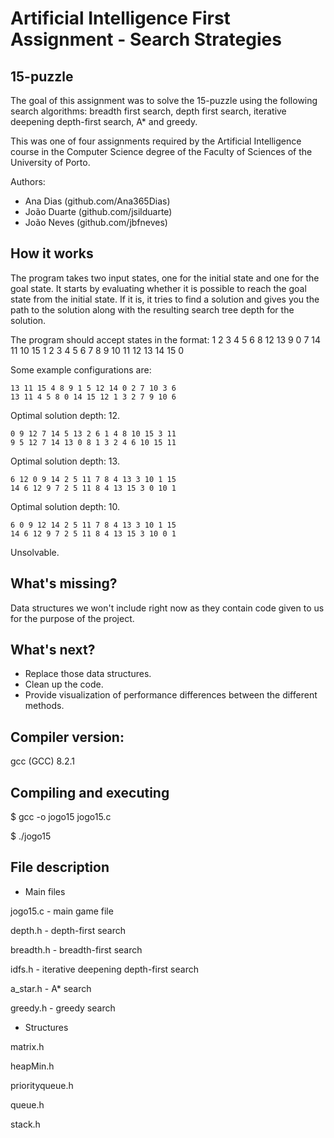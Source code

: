 # Artificial Intelligence First Assignment - Search Strategies

## 15-puzzle
The goal of this assignment was to solve the 15-puzzle using the following search algorithms: breadth first search, depth first search, iterative deepening depth-first search, A* and greedy.

This was one of four assignments required by the Artificial Intelligence course in the Computer Science degree of the Faculty of Sciences of the University of Porto.

Authors:
* Ana Dias (github.com/Ana365Dias)
* João Duarte (github.com/jsilduarte)
* João Neves (github.com/jbfneves)

## How it works
The program takes two input states, one for the initial state and one for the goal state. It starts by evaluating whether it is  possible to reach the goal state from the initial state. If it is, it tries to find a solution and gives you the path to the solution along with the resulting search tree depth for the solution.

The program should accept states in the format:
1 2 3 4 5 6 8 12 13 9 0 7 14 11 10 15
1 2 3 4 5 6 7 8 9 10 11 12 13 14 15 0

Some example configurations are:

```
13 11 15 4 8 9 1 5 12 14 0 2 7 10 3 6
13 11 4 5 8 0 14 15 12 1 3 2 7 9 10 6
```
Optimal solution depth: 12.

```
0 9 12 7 14 5 13 2 6 1 4 8 10 15 3 11
9 5 12 7 14 13 0 8 1 3 2 4 6 10 15 11
```
Optimal solution depth: 13.

```
6 12 0 9 14 2 5 11 7 8 4 13 3 10 1 15
14 6 12 9 7 2 5 11 8 4 13 15 3 0 10 1
```
Optimal solution depth: 10.

```
6 0 9 12 14 2 5 11 7 8 4 13 3 10 1 15
14 6 12 9 7 2 5 11 8 4 13 15 3 10 0 1
```
Unsolvable.

## What's missing?
Data structures we won't include right now as they contain code given to us for the purpose of the project.

## What's next?
* Replace those data structures.
* Clean up the code.
* Provide visualization of performance differences between the different methods. 


## Compiler version:
gcc (GCC) 8.2.1

## Compiling and executing
$ gcc -o jogo15 jogo15.c

$ ./jogo15

## File description

* Main files

jogo15.c - main game file

depth.h - depth-first search

breadth.h - breadth-first search

idfs.h - iterative deepening depth-first search

a_star.h - A* search

greedy.h - greedy search

* Structures

matrix.h

heapMin.h

priorityqueue.h
 
queue.h

stack.h
